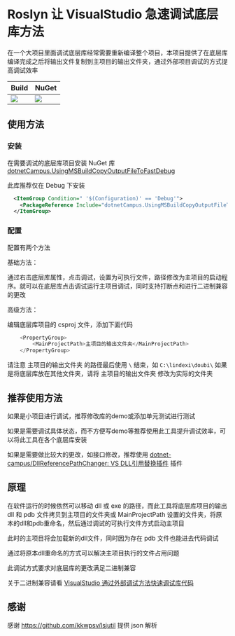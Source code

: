 # Roslyn 让 VisualStudio 急速调试底层库方法

在一个大项目里面调试底层库经常需要重新编译整个项目，本项目提供了在底层库编译完成之后将输出文件复制到主项目的输出文件夹，通过外部项目调试的方式提高调试效率

| Build | NuGet |
|--|--|
|![](https://github.com/dotnet-campus/UsingMSBuildCopyOutputFileToFastDebug/workflows/.NET%20Core/badge.svg)|[![](https://img.shields.io/nuget/v/dotnetCampus.UsingMSBuildCopyOutputFileToFastDebug.svg)](https://www.nuget.org/packages/dotnetCampus.UsingMSBuildCopyOutputFileToFastDebug)|

## 使用方法

### 安装

在需要调试的底层库项目安装 NuGet 库 [dotnetCampus.UsingMSBuildCopyOutputFileToFastDebug](https://www.nuget.org/packages/dotnetCampus.UsingMSBuildCopyOutputFileToFastDebug)

此库推荐仅在 Debug 下安装

```xml
  <ItemGroup Condition=" '$(Configuration)' == 'Debug'">
    <PackageReference Include="dotnetCampus.UsingMSBuildCopyOutputFileToFastDebug" Version="1.3.1" />
  </ItemGroup>
```

### 配置

配置有两个方法

基础方法：

通过右击底层库属性，点击调试，设置为可执行文件，路径修改为主项目的启动程序。就可以在底层库点击调试运行主项目调试，同时支持打断点和进行二进制兼容的更改

高级方法：

编辑底层库项目的 csproj 文件，添加下面代码

```csharp
    <PropertyGroup>
        <MainProjectPath>主项目的输出文件夹</MainProjectPath>
    </PropertyGroup>
```

请注意 主项目的输出文件夹 的路径最后使用 `\` 结束，如 `C:\lindexi\doubi\` 如果是将底层库放在其他文件夹，请将 主项目的输出文件夹 修改为实际的文件夹

## 推荐使用方法

如果是小项目进行调试，推荐修改库的demo或添加单元测试进行测试

如果是需要调试具体状态，而不方便写demo等推荐使用此工具提升调试效率，可以将此工具在各个底层库安装

如果是需要做比较大的更改，如接口修改，推荐使用 [dotnet-campus/DllReferencePathChanger: VS DLL引用替换插件](https://github.com/dotnet-campus/DllReferencePathChanger ) 插件

## 原理

在软件运行的时候依然可以移动 dll 或 exe 的路径，而此工具将底层库项目的输出 dll 和 pdb 文件拷贝到主项目的文件夹或 MainProjectPath 设置的文件夹，将原本的dll和pdb重命名，然后通过调试的可执行文件方式启动主项目

此时的主项目将会加载新的dll文件，同时因为存在 pdb 文件也能进去代码调试

通过将原本dll重命名的方式可以解决主项目执行的文件占用问题

此调试方式要求对底层库的更改满足二进制兼容

关于二进制兼容请看 [VisualStudio 通过外部调试方法快速调试库代码](https://blog.lindexi.com/post/visualstudio-%E9%80%9A%E8%BF%87%E5%A4%96%E9%83%A8%E8%B0%83%E8%AF%95%E6%96%B9%E6%B3%95%E5%BF%AB%E9%80%9F%E8%B0%83%E8%AF%95%E5%BA%93%E4%BB%A3%E7%A0%81 )

## 感谢

感谢 https://github.com/kkwpsv/lsjutil 提供 json 解析